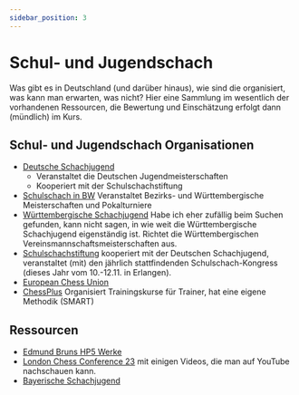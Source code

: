 ```yaml
---
sidebar_position: 3
---
```

# Schul- und Jugendschach

Was gibt es in Deutschland (und darüber hinaus), wie sind die organisiert, was kann man erwarten, was nicht? Hier eine Sammlung im wesentlich der vorhandenen Ressourcen, die Bewertung und Einschätzung erfolgt dann (mündlich) im Kurs.

## Schul- und Jugendschach Organisationen

* [Deutsche Schachjugend](https://www.deutsche-schachjugend.de/)
  * Veranstaltet die Deutschen Jugendmeisterschaften
  * Kooperiert mit der Schulschachstiftung
* [Schulschach in BW](https://bw-schulschach.de/) Veranstaltet Bezirks- und Württembergische Meisterschaften und Pokalturniere
* [Württembergische Schachjugend](https://wsj-schach.de/) Habe ich eher zufällig beim Suchen gefunden, kann nicht sagen, in wie weit die Württembergische Schachjugend eigenständig ist. Richtet die Württembergischen Vereinsmannschaftsmeisterschaften aus.
* [Schulschachstiftung](https://schulschachstiftung.de/) kooperiert mit der Deutschen Schachjugend, veranstaltet (mit) den jährlich stattfindenden Schulschach-Kongress (dieses Jahr vom 10.-12.11. in Erlangen).
* [European Chess Union](https://www.europechess.org/)
* [ChessPlus](https://chessplus.net/) Organisiert Trainingskurse für Trainer, hat eine eigene Methodik (SMART)

## Ressourcen

* [Edmund Bruns HP5 Werke](https://schulschachstiftung.de/2023/04/18/dr-edmund-bruns-gesammelten-hp5-werke/)
* [London Chess Conference 23](https://schulschachstiftung.de/2023/03/24/sensationelle-londoner-schachkonferenz/) mit einigen Videos, die man auf YouTube nachschauen kann.
* [Bayerische Schachjugend](https://bayerische-schachjugend.de/schulschach/)
